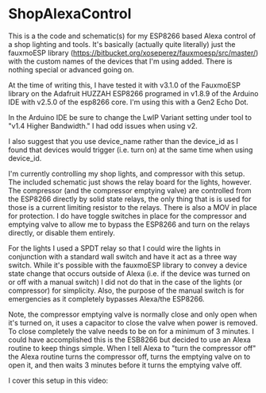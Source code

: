# ShopAlexaControl

This is a the code and schematic(s) for my ESP8266 based Alexa control of a shop lighting and tools. It's basically (actually quite literally) just the fauxmoESP library (https://bitbucket.org/xoseperez/fauxmoesp/src/master/) with the custom names of the devices that I'm using added. There is nothing special or advanced going on.

At the time of writing this, I have tested it with v3.1.0 of the FauxmoESP library on the Adafruit HUZZAH ESP8266 programed in v1.8.9 of the Arduino IDE with v2.5.0 of the esp8266 core. I'm using this with a Gen2 Echo Dot.

In the Arduino IDE be sure to change the LwIP Variant setting under tool to "v1.4 Higher Bandwidth." I had odd issues when using v2.

I also suggest that you use device_name rather than the device_id as I found that devices would trigger (i.e. turn on) at the same time when using device_id.

I'm currently controlling my shop lights, and compressor with this setup. The included schematic just shows the relay board for the lights, however. The compressor (and the compressor emptying valve) are controlled from the ESP8266 directly by solid state relays, the only thing that is is used for those is a current limiting resistor to the relays. There is also a MOV in place for protection. I do have toggle switches in place for the compressor and emptying valve to allow me to bypass the ESP8266 and turn on the relays directly, or disable them entirely.

For the lights I used a SPDT relay so that I could wire the lights in conjunction with a standard wall switch and have it act as a three way switch. While it's possible with the fauxmoESP library to convey a device state change that occurs outside of Alexa (i.e. if the device was turned on or off with a manual switch) I did not do that in the case of the lights (or compressor) for simplicity. Also, the purpose of the manual switch is for emergencies as it completely bypasses Alexa/the ESP8266.

Note, the compressor emptying valve is normally close and only open when it's turned on, it uses a capacitor to close the valve when power is removed. To close completely the valve needs to be on for a minimum of 3 minutes. I could have accomplished this is the ESB8266 but decided to use an Alexa routine to keep things simple. When I tell Alexa to "turn the compressor off" the Alexa routine turns the compressor off, turns the emptying valve on to open it, and then waits 3 minutes before it turns the emptying valve off.  

I cover this setup in this video:
